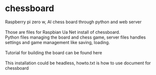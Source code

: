 # chessboard
Raspberry pi zero w, AI chess board through python and web server
<br/><br/>
Those are files for Raspbian Ua Net install of chessboard.<br/>
Python files managing the board and chess game, server files handles settings and game management like saving, loading.
<br/><br/>
Tutorial for building the board can be found here
<br/><br/>
This installation could be headless, howto.txt is how to use document for chessboard
